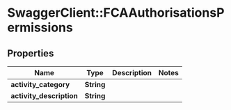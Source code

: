 # SwaggerClient::FCAAuthorisationsPermissions

## Properties
Name | Type | Description | Notes
------------ | ------------- | ------------- | -------------
**activity_category** | **String** |  | 
**activity_description** | **String** |  | 


